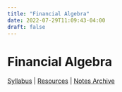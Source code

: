 ```yaml
---
title: "Financial Algebra"
date: 2022-07-29T11:09:43-04:00
draft: false
---
```


# Financial Algebra 
[Syllabus]() | [Resources]() | [Notes Archive]()



